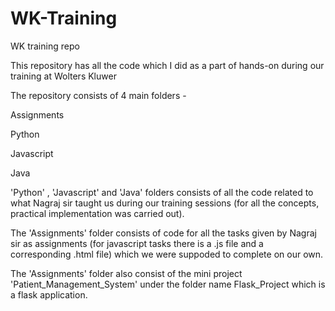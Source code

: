 # WK-Training
WK training repo

This repository has all the code which I did as a part of hands-on during our training at Wolters Kluwer

The repository consists of 4 main folders - 

Assignments

Python

Javascript

Java

'Python' , 'Javascript' and 'Java' folders consists of all the code related to what Nagraj sir taught us during our training sessions (for all the concepts, practical implementation was carried out).

The 'Assignments' folder consists of code for all the tasks given by Nagraj sir as assignments (for javascript tasks there is a .js file and a corresponding .html file) which we were suppoded to complete on our own.

The 'Assignments' folder also consist of the mini project 'Patient_Management_System' under the folder name Flask_Project which is a flask application.

